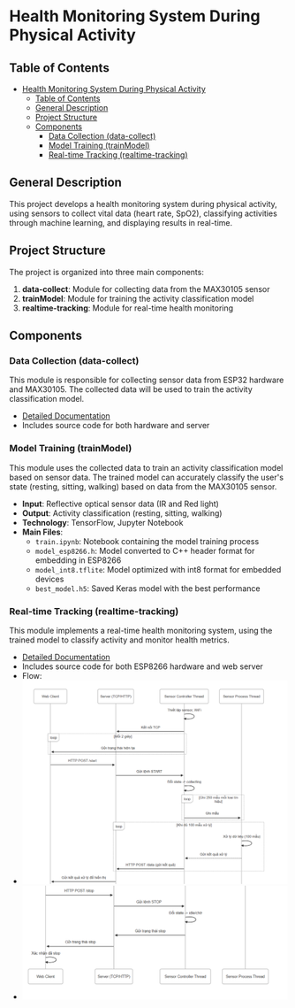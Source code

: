 # Health Monitoring System During Physical Activity

## Table of Contents

- [Health Monitoring System During Physical Activity](#health-monitoring-system-during-physical-activity)
  - [Table of Contents](#table-of-contents)
  - [General Description](#general-description)
  - [Project Structure](#project-structure)
  - [Components](#components)
    - [Data Collection (data-collect)](#data-collection-data-collect)
    - [Model Training (trainModel)](#model-training-trainmodel)
    - [Real-time Tracking (realtime-tracking)](#real-time-tracking-realtime-tracking)

## General Description

This project develops a health monitoring system during physical activity, using sensors to collect vital data (heart rate, SpO2), classifying activities through machine learning, and displaying results in real-time.

## Project Structure

The project is organized into three main components:

1. **data-collect**: Module for collecting data from the MAX30105 sensor
2. **trainModel**: Module for training the activity classification model
3. **realtime-tracking**: Module for real-time health monitoring

## Components

### Data Collection (data-collect)

This module is responsible for collecting sensor data from ESP32 hardware and MAX30105. The collected data will be used to train the activity classification model.

-   [Detailed Documentation](./data-collect/README.MD)
-   Includes source code for both hardware and server

### Model Training (trainModel)

This module uses the collected data to train an activity classification model based on sensor data. The trained model can accurately classify the user's state (resting, sitting, walking) based on data from the MAX30105 sensor.

-   **Input**: Reflective optical sensor data (IR and Red light)
-   **Output**: Activity classification (resting, sitting, walking)
-   **Technology**: TensorFlow, Jupyter Notebook
-   **Main Files**:
    -   `train.ipynb`: Notebook containing the model training process
    -   `model_esp8266.h`: Model converted to C++ header format for embedding in ESP8266
    -   `model_int8.tflite`: Model optimized with int8 format for embedded devices
    -   `best_model.h5`: Saved Keras model with the best performance

### Real-time Tracking (realtime-tracking)

This module implements a real-time health monitoring system, using the trained model to classify activity and monitor health metrics.

-   [Detailed Documentation](./realtime-tracking/README.md)
-   Includes source code for both ESP8266 hardware and web server
-   Flow:
-   ![alt text](.github/images/image.png)
-   ![alt text](.github/images/image2.png)
